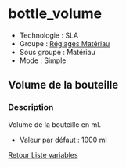 # bottle_volume

* Technologie : SLA
* Groupe : [Réglages Matériau](../sla_printer/sla_parameters.md)
* Sous groupe : Matériau
* Mode : Simple

## Volume de la bouteille

### Description

Volume de la bouteille en ml.

* Valeur par défaut : 1000 ml

[Retour Liste variables](variable_list.md)